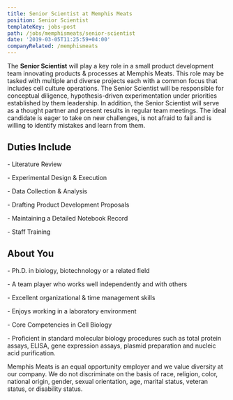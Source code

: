 ```yaml
---
title: Senior Scientist at Memphis Meats
position: Senior Scientist
templateKey: jobs-post
path: /jobs/memphismeats/senior-scientist
date: '2019-03-05T11:25:59+04:00'
companyRelated: /memphismeats
---
```

The **Senior Scientist** will play a key role in a small product development team innovating products & processes at Memphis Meats. This role may be tasked with multiple and diverse projects each with a common focus that includes cell culture operations. The Senior Scientist will be responsible for conceptual diligence, hypothesis-driven experimentation under priorities established by them leadership. In addition, the Senior Scientist will serve as a thought partner and present results in regular team meetings. The ideal candidate is eager to take on new challenges, is not afraid to fail and is willing to identify mistakes and learn from them.   

## Duties Include

\- Literature Review

\- Experimental Design & Execution

\- Data Collection & Analysis

\- Drafting Product Development Proposals

\- Maintaining a Detailed Notebook Record

\- Staff Training



## About You

\- Ph.D. in biology, biotechnology or a related field 

\- A team player who works well independently and with others 

\- Excellent organizational & time management skills

\- Enjoys working in a laboratory environment

\- Core Competencies in Cell Biology

\- Proficient in standard molecular biology procedures such as total protein assays, ELISA, gene expression assays, plasmid preparation and nucleic acid purification. 



Memphis Meats is an equal opportunity employer and we value diversity at our company. We do not discriminate on the basis of race, religion, color, national origin, gender, sexual orientation, age, marital status, veteran status, or disability status.
